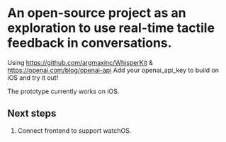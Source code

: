 # An open-source project as an exploration to use real-time tactile feedback in conversations.

Using https://github.com/argmaxinc/WhisperKit & https://openai.com/blog/openai-api
Add your openai_api_key to build on iOS and try it out!

The prototype currently works on iOS.

## Next steps
1. Connect frontend to support watchOS. 
